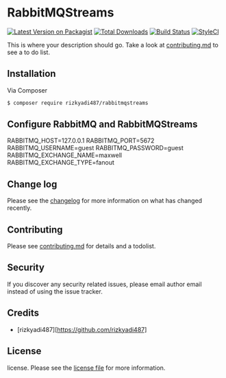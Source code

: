 # RabbitMQStreams

[![Latest Version on Packagist][ico-version]][link-packagist]
[![Total Downloads][ico-downloads]][link-downloads]
[![Build Status][ico-travis]][link-travis]
[![StyleCI][ico-styleci]][link-styleci]

This is where your description should go. Take a look at [contributing.md](contributing.md) to see a to do list.

## Installation

Via Composer

``` bash
$ composer require rizkyadi487/rabbitmqstreams
```

## Configure RabbitMQ and RabbitMQStreams
RABBITMQ_HOST=127.0.0.1
RABBITMQ_PORT=5672
RABBITMQ_USERNAME=guest
RABBITMQ_PASSWORD=guest
RABBITMQ_EXCHANGE_NAME=maxwell
RABBITMQ_EXCHANGE_TYPE=fanout

## Change log

Please see the [changelog](changelog.md) for more information on what has changed recently.

## Contributing

Please see [contributing.md](contributing.md) for details and a todolist.

## Security

If you discover any security related issues, please email author email instead of using the issue tracker.

## Credits

- [rizkyadi487][https://github.com/rizkyadi487]

## License

license. Please see the [license file](license.md) for more information.

[ico-version]: https://img.shields.io/packagist/v/rizkyadi487/rabbitmqstreams.svg?style=flat-square
[ico-downloads]: https://img.shields.io/packagist/dt/rizkyadi487/rabbitmqstreams.svg?style=flat-square
[ico-travis]: https://img.shields.io/travis/rizkyadi487/rabbitmqstreams/master.svg?style=flat-square
[ico-styleci]: https://styleci.io/repos/12345678/shield

[link-packagist]: https://packagist.org/packages/rizkyadi487/rabbitmqstreams
[link-downloads]: https://packagist.org/packages/rizkyadi487/rabbitmqstreams
[link-travis]: https://travis-ci.org/rizkyadi487/rabbitmqstreams
[link-styleci]: https://styleci.io/repos/12345678
[link-author]: https://github.com/rizkyadi487
[link-contributors]: ../../contributors
